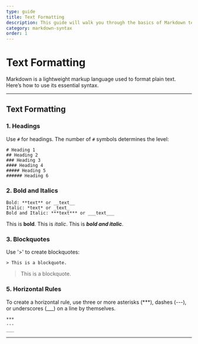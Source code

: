 ```yaml
---
type: guide
title: Text Formatting
description: This guide will walk you through the basics of Markdown text formatting
category: markdown-syntax
order: 1
---
```


# Text Formatting

Markdown is a lightweight markup language used to format plain text. Here’s how to use its essential syntax.

---

## Text Formatting

### 1. Headings

Use `#` for headings. The number of `#` symbols determines the level:

```
# Heading 1
## Heading 2
### Heading 3
#### Heading 4
##### Heading 5
###### Heading 6
```

### 2. Bold and Italics

```
Bold: **text** or __text__
Italic: *text* or _text_
Bold and Italic: ***text*** or ___text___
```

This is **bold**.
This is _italic_.
This is ***bold and italic***.

### 3. Blockquotes

Use '>' to create blockquotes:

```
> This is a blockquote.
```

> This is a blockquote.

### 5. Horizontal Rules

To create a horizontal rule, use three or more asterisks (***), dashes (---), or underscores (___) on a line by themselves.

```
***
---
___
```

***